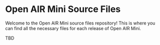 # Open AIR Mini Source Files
Welcome to the Open AIR Mini source files repository! This is where you can find all the necessary files for each release of Open AIR Mini.


TBD
